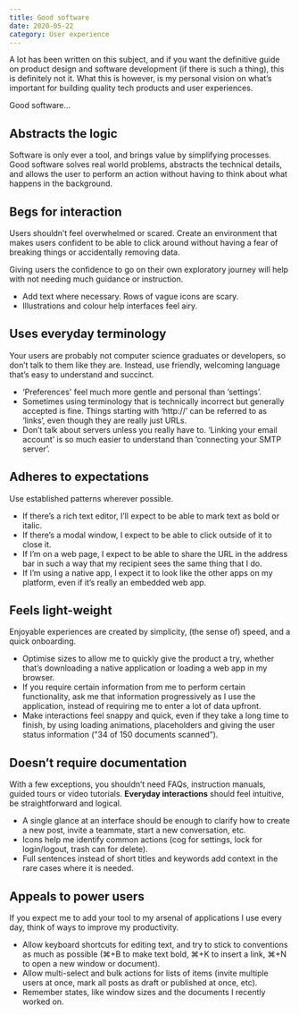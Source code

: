 ```yaml
---
title: Good software
date: 2020-05-22
category: User experience
---
```


A lot has been written on this subject, and if you want the definitive guide on product design and software development (if there is such a thing), this is definitely not it. What this is however, is my personal vision on what’s important for building quality tech products and user experiences.

Good software…

## Abstracts the logic

Software is only ever a tool, and brings value by simplifying processes. Good software solves real world problems, abstracts the technical details, and allows the user to perform an action without having to think about what happens in the background.

## Begs for interaction

Users shouldn’t feel overwhelmed or scared. Create an environment that makes users confident to be able to click around without having a fear of breaking things or accidentally removing data.

Giving users the confidence to go on their own exploratory journey will help with not needing much guidance or instruction.

- Add text where necessary. Rows of vague icons are scary.
- Illustrations and colour help interfaces feel airy.

## Uses everyday terminology

Your users are probably not computer science graduates or developers, so don’t talk to them like they are. Instead, use friendly, welcoming language that’s easy to understand and succinct.

- ‘Preferences' feel much more gentle and personal than ’settings’.
- Sometimes using terminology that is technically incorrect but generally accepted is fine. Things starting with ‘http://’ can be referred to as ‘links’, even though they are really just URLs.
- Don’t talk about servers unless you really have to. ‘Linking your email account’ is so much easier to understand than ‘connecting your SMTP server’.

## Adheres to expectations

Use established patterns wherever possible.

- If there’s a rich text editor, I’ll expect to be able to mark text as bold or italic.
- If there’s a modal window, I expect to be able to click outside of it to close it.
- If I’m on a web page, I expect to be able to share the URL in the address bar in such a way that my recipient sees the same thing that I do.
- If I’m using a native app, I expect it to look like the other apps on my platform, even if it’s really an embedded web app.

## Feels light-weight

Enjoyable experiences are created by simplicity, (the sense of) speed, and a quick onboarding.

- Optimise sizes to allow me to quickly give the product a try, whether that’s downloading a native application or loading a web app in my browser.
- If you require certain information from me to perform certain functionality, ask me that information progressively as I use the application, instead of requiring me to enter a lot of data upfront.
- Make interactions feel snappy and quick, even if they take a long time to finish, by using loading animations, placeholders and giving the user status information ("34 of 150 documents scanned”).

## Doesn’t require documentation

With a few exceptions, you shouldn’t need FAQs, instruction manuals, guided tours or video tutorials. **Everyday interactions** should feel intuitive, be straightforward and logical.

- A single glance at an interface should be enough to clarify how to create a new post, invite a teammate, start a new conversation, etc.
- Icons help me identify common actions (cog for settings, lock for login/logout, trash can for delete).
- Full sentences instead of short titles and keywords add context in the rare cases where it is needed.

## Appeals to power users

If you expect me to add your tool to my arsenal of applications I use every day, think of ways to improve my productivity.

- Allow keyboard shortcuts for editing text, and try to stick to conventions as much as possible (⌘+B to make text bold, ⌘+K to insert a link, ⌘+N to open a new window or document).
- Allow multi-select and bulk actions for lists of items (invite multiple users at once, mark all posts as draft or published at once, etc).
- Remember states, like window sizes and the documents I recently worked on.
